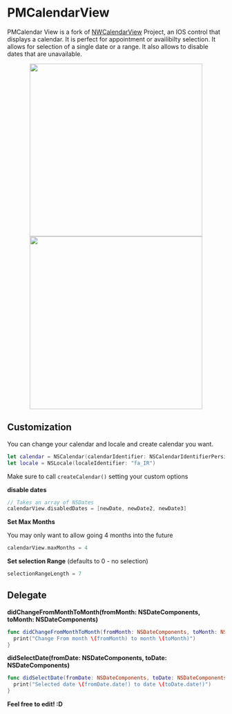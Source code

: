 # PMCalendarView

PMCalendar View is a fork of <a href="https://github.com/nbwar/NWCalendarView/issues">NWCalendarView</a> Project, an IOS control that displays a calendar. It is perfect for appointment or availibilty selection. It allows for selection of a single date or a range. It also allows to disable dates that are unavailable.

<p align="center">
  <img src="http://i.imgur.com/XsIX6F6.png" height=400 width=400/>
  <img src="http://i.imgur.com/0Mflkvb.png" height=400 width=400/>
</p>


## Customization
You can change your calendar and locale and create calendar you want.
```swift
let calendar = NSCalendar(calendarIdentifier: NSCalendarIdentifierPersian)!
let locale = NSLocale(localeIdentifier: "fa_IR")
```

Make sure to call `createCalendar()` setting your custom options


**disable dates**
```swift
// Takes an array of NSDates
calendarView.disabledDates = [newDate, newDate2, newDate3]
```

**Set Max Months**

You may only want to allow going 4 months into the future
```swift
calendarView.maxMonths = 4
```

**Set selection Range** (defaults to 0 - no selection)

```swift
selectionRangeLength = 7
```

## Delegate

**didChangeFromMonthToMonth(fromMonth: NSDateComponents, toMonth: NSDateComponents)**
```swift
func didChangeFromMonthToMonth(fromMonth: NSDateComponents, toMonth: NSDateComponents) {
  print("Change From month \(fromMonth) to month \(toMonth)")
}
```

**didSelectDate(fromDate: NSDateComponents, toDate: NSDateComponents)**
```swift
func didSelectDate(fromDate: NSDateComponents, toDate: NSDateComponents) {
  print("Selected date \(fromDate.date!) to date \(toDate.date!)")
}
```
**Feel free to edit! :D**
